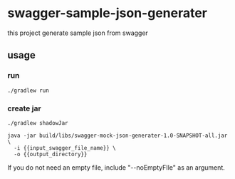 # swagger-sample-json-generater
this project generate sample json from swagger 

## usage

### run

```
./gradlew run
```

### create jar

```
./gradlew shadowJar
```

```
java -jar build/libs/swagger-mock-json-generater-1.0-SNAPSHOT-all.jar \
  -i {{input_swagger_file_name}} \
  -o {{output_directory}}
```


If you do not need an empty file, include "--noEmptyFIle" as an argument.

